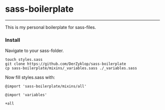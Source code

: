 # sass-boilerplate

---

This is my personal boilerplate for sass-files.

### Install

Navigate to your sass-folder.

    touch styles.sass
    git clone https://github.com/DerZyklop/sass-boilerplate
    cp sass-boilerplate/mixins/_variables.sass ./_variables.sass

Now fill styles.sass with:

    @import 'sass-boilerplate/mixins/all'

    @import 'variables'

    +all

